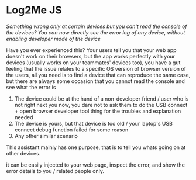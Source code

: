 # Log2Me JS
*Something wrong only at certain devices but you can't read the console of the devices? You can now directly see the error log of any device, without enabling developer mode of the device*

Have you ever experienced this? Your users tell you that your web app doesn't work on their browsers, but the app works perfectly with your devices (usually works on your teammates' devices too), you have a gut feeling that the issue relates to a specific OS version of browser version of the users, all you need is to find a device that can reproduce the same case, but there are always some occasion that you cannot read the console and see what the error is

1. The device could be at the hand of a non-developer friend / user who is not right next you now, you dare not to ask them to do the USB connect + open browser developer tool thing for the troubles and explanation needed
2. The device is yours, but that device is too old / your laptop's USB connect debug function failed for some reason
3. Any other similar scenario

This assistant mainly has one purpose, that is to tell you whats going on at other devices.

it can be easily injected to your web page, inspect the error, and show the error details to you / related people only.